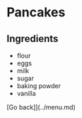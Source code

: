 # Pancakes

## Ingredients
- flour
- eggs
- milk
- sugar
- baking powder
- vanilla

[Go back]](../menu.md)
